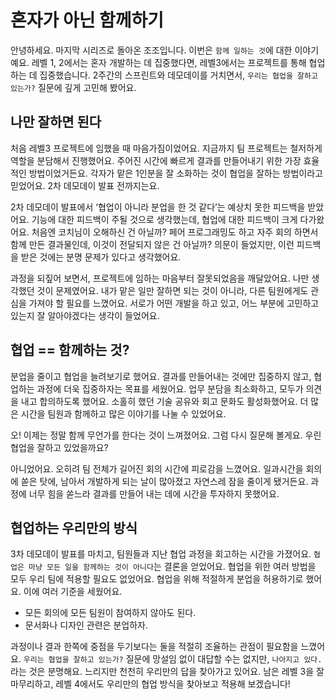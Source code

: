 # 혼자가 아닌 함께하기

안녕하세요. 마지막 시리즈로 돌아온 조조입니다. 이번은 `함께 일하는 것`에 대한 이야기예요.
레벨 1, 2에서는 혼자 개발하는 데 집중했다면, 레벨3에서는 프로젝트를 통해 협업하는 데 집중했습니다.
2주간의 스프린트와 데모데이를 거치면서, `우리는 협업을 잘하고 있는가?` 질문에 깊게 고민해 봤어요.

## 나만 잘하면 된다

처음 레벨3 프로젝트에 임했을 때 마음가짐이었어요. 지금까지 팀 프로젝트는 철저하게 역할을 분담해서 진행했어요.
주어진 시간에 빠르게 결과를 만들어내기 위한 가장 효율적인 방법이었거든요. 각자가 맡은 1인분을 잘 소화하는 것이 협업을 잘하는 방법이라고 믿었어요. 2차 데모데이 발표 전까지는요.

2차 데모데이 발표에서 ‘협업이 아니라 분업을 한 것 같다’는 예상치 못한 피드백을 받았어요. 기능에 대한 피드백이 주될 것으로 생각했는데, 협업에 대한 피드백이 크게 다가왔어요.
처음엔 코치님이 오해하신 건 아닐까? 페어 프로그래밍도 하고 자주 회의 하면서 함께 만든 결과물인데, 이것이 전달되지 않은 건 아닐까? 의문이 들었지만, 이런 피드백을 받은 것에는 분명 문제가 있다고 생각했어요.

과정을 되짚어 보면서, 프로젝트에 임하는 마음부터 잘못되었음을 깨달았어요.
나만 생각했던 것이 문제였어요. 내가 맡은 일만 잘하면 되는 것이 아니라, 다른 팀원에게도 관심을 가져야 할 필요를 느꼈어요. 서로가 어떤 개발을 하고 있고, 어느 부분에 고민하고 있는지 잘 알아야겠다는 생각이
들었어요.

## 협업 == 함께하는 것?

분업을 줄이고 협업을 늘려보기로 했어요. 결과를 만들어내는 것에만 집중하지 않고, 협업하는 과정에 더욱 집중하자는 목표를 세웠어요.
업무 분담을 최소화하고, 모두가 의견을 내고 합의하도록 했어요. 소홀히 했던 기술 공유와 회고 문화도 활성화했어요. 더 많은 시간을 팀원과 함께하고 많은 이야기를 나눌 수 있었어요.

오! 이제는 정말 함께 무언가를 한다는 것이 느껴졌어요. 그럼 다시 질문해 볼게요. 우린 협업을 잘하고 있었을까요?

아니었어요. 오히려 팀 전체가 길어진 회의 시간에 피로감을 느꼈어요. 일과시간을 회의에 쏟은 탓에, 남아서 개발하게 되는 날이 많아졌고 자연스레 잠을 줄이게 됐거든요. 과정에 너무 힘을 쏟느라 결과를 만들어 내는
데에 시간을 투자하지 못했어요.

## 협업하는 우리만의 방식

3차 데모데이 발표를 마치고, 팀원들과 지난 협업 과정을 회고하는 시간을 가졌어요.
`협업은 마냥 모든 일을 함께하는 것이 아니다`는 결론을 얻었어요. 협업을 위한 여러 방법을 모두 우리 팀에 적용할 필요도 없었어요. 협업을 위해 적절하게 분업을 허용하기로 했어요.
이에 여러 기준을 세웠어요.

- 모든 회의에 모든 팀원이 참여하지 않아도 된다.
- 문서화나 디자인 관련은 분업하자.

과정이나 결과 한쪽에 중점을 두기보다는 둘을 적절히 조율하는 관점이 필요함을 느꼈어요. `우리는 협업을 잘하고 있는가?` 질문에 망설임 없이 대답할 수는 없지만, `나아지고 있다.`라는 것은 분명해요. 느리지만
천천히 우리만의 답을 찾아가고 있어요. 남은 레벨 3을 잘 마무리하고, 레벨 4에서도 우리만의 협업 방식을 찾아보고 적용해 보겠습니다!
